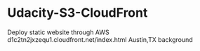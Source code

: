 # Udacity-S3-CloudFront
Deploy static website through AWS
	d1c2tn2jxzequ1.cloudfront.net/index.html
Austin,TX background
